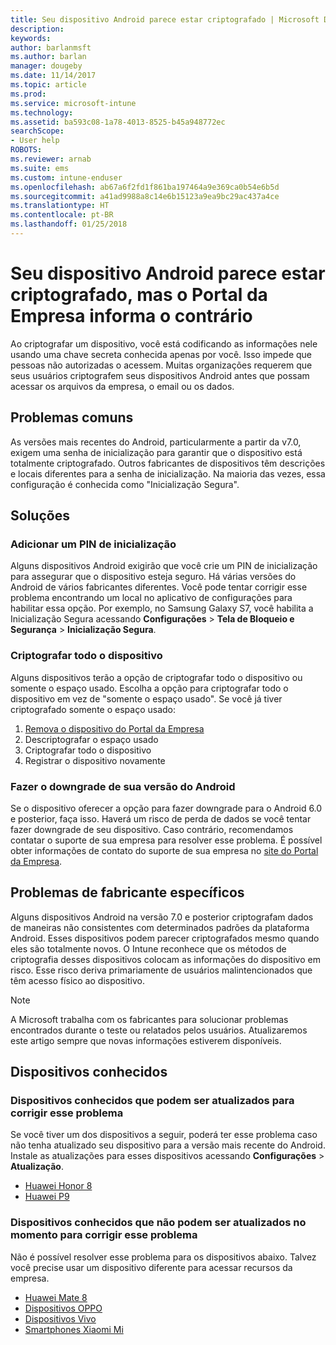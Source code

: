 ```yaml
---
title: Seu dispositivo Android parece estar criptografado | Microsoft Docs
description: 
keywords: 
author: barlanmsft
ms.author: barlan
manager: dougeby
ms.date: 11/14/2017
ms.topic: article
ms.prod: 
ms.service: microsoft-intune
ms.technology: 
ms.assetid: ba593c08-1a78-4013-8525-b45a948772ec
searchScope:
- User help
ROBOTS: 
ms.reviewer: arnab
ms.suite: ems
ms.custom: intune-enduser
ms.openlocfilehash: ab67a6f2fd1f861ba197464a9e369ca0b54e6b5d
ms.sourcegitcommit: a41ad9988a8c14e6b15123a9ea9bc29ac437a4ce
ms.translationtype: HT
ms.contentlocale: pt-BR
ms.lasthandoff: 01/25/2018
---
```

# <a name="your-android-device-seems-to-be-encrypted-but-company-portal-says-otherwise"></a>Seu dispositivo Android parece estar criptografado, mas o Portal da Empresa informa o contrário

Ao criptografar um dispositivo, você está codificando as informações nele usando uma chave secreta conhecida apenas por você. Isso impede que pessoas não autorizadas o acessem. Muitas organizações requerem que seus usuários criptografem seus dispositivos Android antes que possam acessar os arquivos da empresa, o email ou os dados.

## <a name="common-issues"></a>Problemas comuns

As versões mais recentes do Android, particularmente a partir da v7.0, exigem uma senha de inicialização para garantir que o dispositivo está totalmente criptografado. Outros fabricantes de dispositivos têm descrições e locais diferentes para a senha de inicialização. Na maioria das vezes, essa configuração é conhecida como "Inicialização Segura". 

## <a name="solutions"></a>Soluções

### <a name="add-a-startup-pin"></a>Adicionar um PIN de inicialização

Alguns dispositivos Android exigirão que você crie um PIN de inicialização para assegurar que o dispositivo esteja seguro. Há várias versões do Android de vários fabricantes diferentes. Você pode tentar corrigir esse problema encontrando um local no aplicativo de configurações para habilitar essa opção. Por exemplo, no Samsung Galaxy S7, você habilita a Inicialização Segura acessando **Configurações** > **Tela de Bloqueio e Segurança** > **Inicialização Segura**.  

### <a name="encrypt-the-entire-device"></a>Criptografar todo o dispositivo

Alguns dispositivos terão a opção de criptografar todo o dispositivo ou somente o espaço usado. Escolha a opção para criptografar todo o dispositivo em vez de "somente o espaço usado". Se você já tiver criptografado somente o espaço usado:

1. [Remova o dispositivo do Portal da Empresa](unenroll-your-device-from-intune-android.md)
2. Descriptografar o espaço usado
3. Criptografar todo o dispositivo
4. Registrar o dispositivo novamente

### <a name="downgrade-your-version-of-android"></a>Fazer o downgrade de sua versão do Android

Se o dispositivo oferecer a opção para fazer downgrade para o Android 6.0 e posterior, faça isso. Haverá um risco de perda de dados se você tentar fazer downgrade de seu dispositivo. Caso contrário, recomendamos contatar o suporte de sua empresa para resolver esse problema. É possível obter informações de contato do suporte de sua empresa no [site do Portal da Empresa](https://portal.manage.microsoft.com#HelpDeskDialog).

## <a name="specific-manufacturer-issues"></a>Problemas de fabricante específicos

Alguns dispositivos Android na versão 7.0 e posterior criptografam dados de maneiras não consistentes com determinados padrões da plataforma Android. Esses dispositivos podem parecer criptografados mesmo quando eles são totalmente novos. O Intune reconhece que os métodos de criptografia desses dispositivos colocam as informações do dispositivo em risco. Esse risco deriva primariamente de usuários malintencionados que têm acesso físico ao dispositivo.

> [!Note]
> A Microsoft trabalha com os fabricantes para solucionar problemas encontrados durante o teste ou relatados pelos usuários. Atualizaremos este artigo sempre que novas informações estiverem disponíveis. 

## <a name="known-devices"></a>Dispositivos conhecidos

### <a name="known-devices-that-can-be-updated-to-fix-this-issue"></a>Dispositivos conhecidos que podem ser atualizados para corrigir esse problema

Se você tiver um dos dispositivos a seguir, poderá ter esse problema caso não tenha atualizado seu dispositivo para a versão mais recente do Android. Instale as atualizações para esses dispositivos acessando **Configurações** > **Atualização**. 

- [Huawei Honor 8](http://consumer.huawei.com/en/support/mobile-phones/honor8_en-sup.htm)
- [Huawei P9](http://consumer.huawei.com/en/phones/p9/)

### <a name="known-devices-that-currently-cannot-be-updated-to-fix-this-issue"></a>Dispositivos conhecidos que não podem ser atualizados no momento para corrigir esse problema

Não é possível resolver esse problema para os dispositivos abaixo. Talvez você precise usar um dispositivo diferente para acessar recursos da empresa. 

- [Huawei Mate 8](https://consumer.huawei.com/en/mobile-phones/mate8/index.htm)
- [Dispositivos OPPO](http://www.oppo.com/en/smartphones)
- [Dispositivos Vivo](https://www.vivo.co.in)
- [Smartphones Xiaomi Mi](https://xiaomi-mi.com/mi-smartphones/)
